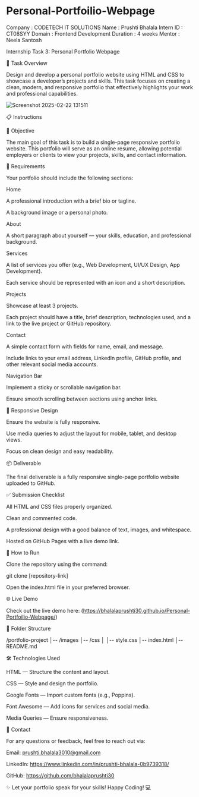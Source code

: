 # Personal-Portfoilio-Webpage

Company : CODETECH IT SOLUTIONS Name : Prushti Bhalala Intern ID : CT08SYY Domain : Frontend Development Duration : 4 weeks Mentor : Neela Santosh

Internship Task 3: Personal Portfolio Webpage

🌟 Task Overview

Design and develop a personal portfolio website using HTML and CSS to showcase a developer’s projects and skills. This task focuses on creating a clean, modern, and responsive portfolio that effectively highlights your work and professional capabilities.

![Screenshot 2025-02-22 131511](https://github.com/user-attachments/assets/a61af4d5-579e-47d9-9870-19710f01ccd2)

📋 Instructions

🎯 Objective

The main goal of this task is to build a single-page responsive portfolio website. This portfolio will serve as an online resume, allowing potential employers or clients to view your projects, skills, and contact information.

📌 Requirements

Your portfolio should include the following sections:

Home

A professional introduction with a brief bio or tagline.

A background image or a personal photo.

About

A short paragraph about yourself — your skills, education, and professional background.

Services

A list of services you offer (e.g., Web Development, UI/UX Design, App Development).

Each service should be represented with an icon and a short description.

Projects

Showcase at least 3 projects.

Each project should have a title, brief description, technologies used, and a link to the live project or GitHub repository.

Contact

A simple contact form with fields for name, email, and message.

Include links to your email address, LinkedIn profile, GitHub profile, and other relevant social media accounts.

Navigation Bar

Implement a sticky or scrollable navigation bar.

Ensure smooth scrolling between sections using anchor links.

📲 Responsive Design

Ensure the website is fully responsive.

Use media queries to adjust the layout for mobile, tablet, and desktop views.

Focus on clean design and easy readability.

📦 Deliverable

The final deliverable is a fully responsive single-page portfolio website uploaded to GitHub.

✅ Submission Checklist

All HTML and CSS files properly organized.

Clean and commented code.

A professional design with a good balance of text, images, and whitespace.

Hosted on GitHub Pages with a live demo link.

🚀 How to Run

Clone the repository using the command:

git clone [repository-link]

Open the index.html file in your preferred browser.

🌐 Live Demo

Check out the live demo here: (https://bhalalaprushti30.github.io/Personal-Portfoilio-Webpage/)

📁 Folder Structure

/portfolio-project
│-- /images
│-- /css
│   │-- style.css
│-- index.html
│-- README.md

🛠️ Technologies Used

HTML — Structure the content and layout.

CSS — Style and design the portfolio.

Google Fonts — Import custom fonts (e.g., Poppins).

Font Awesome — Add icons for services and social media.

Media Queries — Ensure responsiveness.

📧 Contact

For any questions or feedback, feel free to reach out via:

Email: prushti.bhalala3010@gmail.com

LinkedIn: https://www.linkedin.com/in/prushti-bhalala-0b9739318/

GitHub: https://github.com/bhalalaprushti30

✨ Let your portfolio speak for your skills! Happy Coding! 💻
